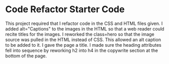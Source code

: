 # Code Refactor Starter Code
This project required that I refactor code in the CSS and HTML files given.
I added alt="Captions" to the images in the HTML so that a web reader could recite titles for the images.
I reworked the class=hero so that the image source was pulled in the HTML instead of CSS. This allowed an alt caption to be added to it.
I gave the page a title.
I made sure the heading attributes fell into sequence by reworking h2 into h4 in the copywrite section at the bottom of the page.
